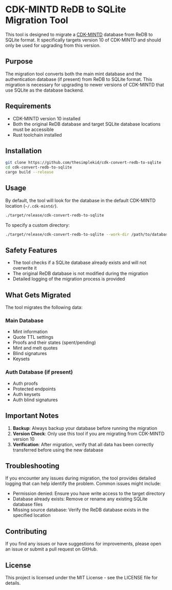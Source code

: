 # CDK-MINTD ReDB to SQLite Migration Tool

This tool is designed to migrate a [CDK-MINTD](https://github.com/cashubtc/cdk) database from ReDB to SQLite format. It specifically targets version 10 of CDK-MINTD and should only be used for upgrading from this version.

## Purpose

The migration tool converts both the main mint database and the authentication database (if present) from ReDB to SQLite format. This migration is necessary for upgrading to newer versions of CDK-MINTD that use SQLite as the database backend.

## Requirements

- CDK-MINTD version 10 installed
- Both the original ReDB database and target SQLite database locations must be accessible
- Rust toolchain installed

## Installation

```bash
git clone https://github.com/thesimplekid/cdk-convert-redb-to-sqlite
cd cdk-convert-redb-to-sqlite
cargo build --release
```

## Usage

By default, the tool will look for the database in the default CDK-MINTD location (`~/.cdk-mintd/`).

```bash
./target/release/cdk-convert-redb-to-sqlite
```

To specify a custom directory:

```bash
./target/release/cdk-convert-redb-to-sqlite --work-dir /path/to/database/directory
```

## Safety Features

- The tool checks if a SQLite database already exists and will not overwrite it
- The original ReDB database is not modified during the migration
- Detailed logging of the migration process is provided

## What Gets Migrated

The tool migrates the following data:

### Main Database
- Mint information
- Quote TTL settings
- Proofs and their states (spent/pending)
- Mint and melt quotes
- Blind signatures
- Keysets

### Auth Database (if present)
- Auth proofs
- Protected endpoints
- Auth keysets
- Auth blind signatures

## Important Notes

1. **Backup**: Always backup your database before running the migration
2. **Version Check**: Only use this tool if you are migrating from CDK-MINTD version 10
3. **Verification**: After migration, verify that all data has been correctly transferred before using the new database

## Troubleshooting

If you encounter any issues during migration, the tool provides detailed logging that can help identify the problem. Common issues might include:

- Permission denied: Ensure you have write access to the target directory
- Database already exists: Remove or rename any existing SQLite database files
- Missing source database: Verify the ReDB database exists in the specified location

## Contributing

If you find any issues or have suggestions for improvements, please open an issue or submit a pull request on GitHub.

## License

This project is licensed under the MIT License - see the LICENSE file for details.
